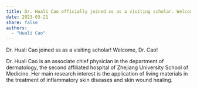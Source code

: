 ```yaml
---
title: Dr. Huali Cao officially joined ss as a visiting scholar. Welcome!
date: 2023-03-21
share: false
authors:
  - "Huali Cao"
---
```


Dr. Huali Cao joined ss as a visiting scholar! Welcome, Dr. Cao!

<!--more-->

Dr. Huali Cao is an associate chief physician in the department of dermatology, the second affiliated hospital of Zhejiang University School of Medicine. Her main research interest is the application of living materials in the treatment of inflammatory skin diseases and skin wound healing.
